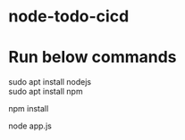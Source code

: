 # node-todo-cicd
# Run below commands

sudo apt install nodejs  
sudo apt install npm


npm install

node app.js

